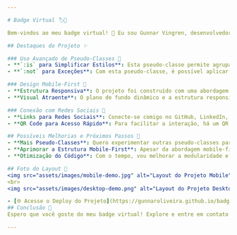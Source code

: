 ```yaml
---

# Badge Virtual 🏷️👤

Bem-vindos ao meu badge virtual! 🤗 Eu sou Gunnar Vingren, desenvolvedor web e engenheiro de software de Recife. Este projeto é como um distintivo online, onde compartilho informações sobre mim e links para minhas redes sociais. A ideia é praticar boas práticas de CSS, utilizando pseudo-classes como `:is` e `:not`, além de uma abordagem mobile-first para uma ótima experiência em todos os dispositivos. Vamos explorar! 🔎

## Destaques do Projeto ✨

### Uso Avançado de Pseudo-Classes 🎨
- **`:is` para Simplificar Estilos**: Esta pseudo-classe permite agrupar seletores, reduzindo a repetição de código e facilitando a manutenção.
- **`:not` para Exceções**: Com esta pseudo-classe, é possível aplicar estilos mais complexos com controle adicional, evitando regras em elementos específicos.

### Design Mobile-First 📱
- **Estrutura Responsiva**: O projeto foi construído com uma abordagem mobile-first, garantindo uma experiência suave em dispositivos móveis e desktops.
- **Visual Atraente**: O plano de fundo dinâmico e a estrutura responsiva mantêm o badge virtual moderno e amigável, adaptando-se a diferentes tamanhos de tela.

### Conexão com Redes Sociais 🔗
- **Links para Redes Sociais**: Conecte-se comigo no GitHub, LinkedIn, Instagram e Twitch através dos links incluídos no projeto.
- **QR Code para Acesso Rápido**: Para facilitar a interação, há um QR code que pode ser escaneado para acesso rápido ao meu perfil online.

## Possíveis Melhorias e Próximos Passos 🚀
- **Mais Pseudo-Classes**: Quero experimentar outras pseudo-classes para tornar o projeto mais dinâmico e interativo.
- **Aprimorar a Estrutura Mobile-First**: Apesar da abordagem mobile-first, sempre há espaço para melhorias para garantir a melhor experiência em dispositivos móveis.
- **Otimização do Código**: Com o tempo, vou melhorar a modularidade e reutilização do código para facilitar a manutenção.

## Foto do Layout 📸
<img src="assets/images/mobile-demo.jpg" alt="Layout do Projeto Mobile" style="width: 300px;">
<br>
<img src="assets/images/desktop-demo.png" alt="Layout do Projeto Desktop" style="width: 400px;">

- [🌐 Acesse o Deploy do Projeto](https://gunnaroliveira.github.io/badge-virtual/)
## Conclusão 🎉
Espero que você goste do meu badge virtual! Explore e entre em contato comigo pelos links das redes sociais ou pelo QR code. Estou sempre aberto a feedback e sugestões para aprimorar o projeto. Obrigado pela visita! 🙌

---
```

